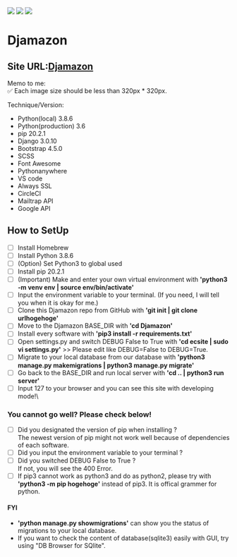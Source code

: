 <img src="https://img.shields.io/badge/-Django-092E20.svg?logo=django&style=flat">
<img src="https://img.shields.io/badge/-Bootstrap-563D7C.svg?logo=bootstrap&style=flat">
<img src="https://img.shields.io/badge/-Linux-6C6694.svg?logo=linux&style=flat">

# Djamazon

## Site URL:[Djamazon](https://shinac.pythonanywhere.com/)

Memo to me:\
✅ Each image size should be less than 320px \* 320px.

Technique/Version:

- Python(local) 3.8.6
- Python(production) 3.6
- pip 20.2.1
- Django 3.0.10
- Bootstrap 4.5.0
- SCSS
- Font Awesome
- Pythonanywhere
- VS code
- Always SSL
- CircleCI
- Mailtrap API
- Google API

## How to SetUp

- [ ] Install Homebrew
- [ ] Install Python 3.8.6
- [ ] (Option) Set Python3 to global used
- [ ] Install pip 20.2.1
- [ ] (Important) Make and enter your own virtual environment with **'python3 -m venv env | source env/bin/activate'**
- [ ] Input the environment variable to your terminal. (If you need, I will tell you when it is okay for me.)
- [ ] Clone this Djamazon repo from GitHub with **'git init | git clone urlhogehoge'**
- [ ] Move to the Djamazon BASE_DIR with **'cd Djamazon'**
- [ ] Install every software with **'pip3 install -r requirements.txt'**
- [ ] Open settings.py and switch DEBUG False to True with **'cd ecsite | sudo vi settings.py'** >> Please edit like DEBUG=False to DEBUG=True.
- [ ] Migrate to your local database from our database with **'python3 manage.py makemigrations | python3 manage.py migrate'**
- [ ] Go back to the BASE_DIR and run local server with **'cd .. | python3 run server'**
- [ ] Input 127 to your browser and you can see this site with developing mode!\

### You cannot go well? Please check below!

- [ ] Did you designated the version of pip when installing ?\
       The newest version of pip might not work well because of dependencies of each software.
- [ ] Did you input the environment variable to your terminal ?
- [ ] Did you switched DEBUG False to True ?\
       If not, you will see the 400 Error.
- [ ] If pip3 cannot work as python3 and do as python2, please try with **'python3 -m pip hogehoge'** instead of pip3. It is offical grammer for python.

#### FYI

- **'python manage.py showmigrations'** can show you the status of migrations to your local database.
- If you want to check the content of database(sqlite3) easily with GUI, try using "DB Browser for SQlite".
